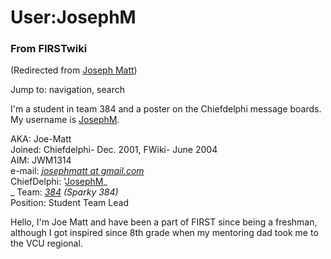 # User:JosephM

### From FIRSTwiki

(Redirected from [Joseph Matt](/index.php?title=Joseph_Matt&redirect=no
"Joseph Matt" ))

Jump to: navigation, search

I'm a student in team 384 and a poster on the Chiefdelphi message boards. My
username is [JosephM](http://www.chiefdelphi.com/forums/member.php?u=682
"http://www.chiefdelphi.com/forums/member.php?u=682" ).

AKA: Joe-Matt  
Joined: Chiefdelphi- Dec. 2001, FWiki- June 2004  
AIM: JWM1314  
e-mail: _[josephmatt at gmail.com](mailto:josephmatt@gmail.com
"mailto:josephmatt@gmail.com" )_  
ChiefDelphi:
'[JosephM](http://www.chiefdelphi.com/forums/member.php?userid=682
"http://www.chiefdelphi.com/forums/member.php?userid=682" )_  
_ Team: _[384](384 "384" )_ _(Sparky 384)_  
Position: Student Team Lead  
  

Hello, I'm Joe Matt and have been a part of FIRST since being a freshman,
although I got inspired since 8th grade when my mentoring dad took me to the
VCU regional.


